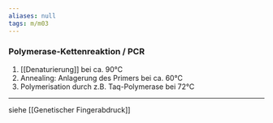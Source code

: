 ```yaml
---
aliases: null
tags: m/m03
---
```

### Polymerase-Kettenreaktion / PCR
1. [[Denaturierung]] bei ca. 90°C
2. Annealing: Anlagerung des Primers bei ca. 60°C
3. Polymerisation durch z.B. Taq-Polymerase bei 72°C
---
siehe [[Genetischer Fingerabdruck]]